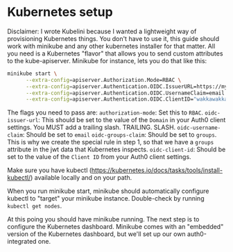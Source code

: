 # Kubernetes setup

Disclaimer: I wrote Kubelini because I wanted a lightweight way of provisioning Kubernetes things. You don't have to use it, this guide should work with minikube and any other kubernetes installer for that matter. All you need is a Kubernetes "flavor" that allows you to send custom attributes to the kube-apiserver. Minikube for instance, lets you do that like this:

```bash
minikube start \
      --extra-config=apiserver.Authorization.Mode=RBAC \
      --extra-config=apiserver.Authentication.OIDC.IssuerURL=https://myauth0domain.auth.com/ \
      --extra-config=apiserver.Authentication.OIDC.UsernameClaim=email \
      --extra-config=apiserver.Authentication.OIDC.ClientID="wakkawakka"
``` 

The flags you need to pass are:
`authorization-mode`: Set this to `RBAC`.
`oidc-issuer-url`: This should be set to the value of the `Domain` in your Auth0 client settings. You MUST add a trailing slash. TRAILING. SLASH.
`oidc-username-claim`: Should be set to `email`
`oidc-groups-claim`: Should be set to `groups`. This is why we create the special rule in step 1, so that we have a `groups` attribute in the jwt data that Kubernetes inspects.
`oidc-client-id`: Should be set to the value of the `Client ID` from your Auth0 client settings.

Make sure you have kubectl (https://kubernetes.io/docs/tasks/tools/install-kubectl/) available locally and on your path.

When you run minikube start, minikube should automatically configure kubectl to "target" your minikube instance. Double-check by running `kubectl get nodes`.

At this poing you should have minikube running. The next step is to configure the Kubernetes dashboard. Minikube comes with an "embedded" version of the Kubernetes dashboard, but we'll set up our own auth0-integrated one.